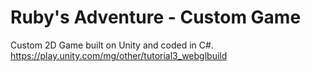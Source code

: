 # Ruby's Adventure - Custom Game
Custom 2D Game built on Unity and coded in C#. 
https://play.unity.com/mg/other/tutorial3_webglbuild
